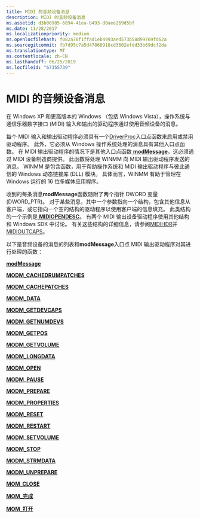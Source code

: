 ```yaml
---
title: MIDI 的音频设备消息
description: MIDI 的音频设备消息
ms.assetid: d3b00985-6894-41ea-b493-d0aee269d5bf
ms.date: 11/28/2017
ms.localizationpriority: medium
ms.openlocfilehash: f082a76f1ffad1eb4993aed573b58d99769fd62a
ms.sourcegitcommit: fb7d95c7a5d47860918cd3602efdd33b69dcf2da
ms.translationtype: MT
ms.contentlocale: zh-CN
ms.lasthandoff: 06/25/2019
ms.locfileid: "67355739"
---
```

# <a name="audio-device-messages-for-midi"></a>MIDI 的音频设备消息


在 Windows XP 和更高版本的 Windows （包括 Windows Vista），操作系统与通信乐器数字接口 (MIDI) 输入和输出的驱动程序通过使用音频设备的消息。

每个 MIDI 输入和输出驱动程序必须具有一个[DriverProc](https://go.microsoft.com/fwlink/p/?linkid=142258)入口点函数来启用或禁用驱动程序。 此外，它必须从 Windows 操作系统处理的消息具有其他入口点函数。 在 MIDI 输出驱动程序的情况下是其他入口点函数[ **modMessage**](https://docs.microsoft.com/previous-versions/windows/hardware/drivers/ff537532(v=vs.85))，这必须通过 MIDI 设备制造商提供。 此函数将处理 WINMM 向 MIDI 输出驱动程序发送的消息。 WINMM 是包含函数，用于帮助操作系统和 MIDI 输出驱动程序与彼此通信的 Windows 动态链接库 (DLL) 模块。 具体而言，WINMM 有助于管理在 Windows 运行的 16 位多媒体应用程序。

收到的每条消息**modMessage**函数随附了两个指针 DWORD 变量 (DWORD\_PTR)。 对于某些消息，其中一个参数指向一个结构，包含其他信息从客户端，或它指向一个空的结构的驱动程序以使用客户端的信息填充。 此类结构的一个示例是[ **MIDIOPENDESC**](https://docs.microsoft.com/windows/desktop/api/mmddk/ns-mmddk-midiopendesc_tag)。 有两个 MIDI 输出设备驱动程序使用其他结构和 Windows SDK 中讨论。 有关这些结构的详细信息，请参阅[MIDIHDR](https://go.microsoft.com/fwlink/p/?linkid=142406)并[MIDIOUTCAPS](https://go.microsoft.com/fwlink/p/?linkid=142347)。

以下是音频设备的消息的列表和**modMessage**入口点 MIDI 输出驱动程序对其进行处理的函数：

[**modMessage**](https://docs.microsoft.com/previous-versions/windows/hardware/drivers/ff537532(v=vs.85))

[**MODM\_CACHEDRUMPATCHES**](https://docs.microsoft.com/previous-versions/windows/hardware/drivers/ff537533(v=vs.85))

[**MODM\_CACHEPATCHES**](https://docs.microsoft.com/previous-versions/windows/hardware/drivers/ff537534(v=vs.85))

[**MODM\_DATA**](https://docs.microsoft.com/previous-versions/windows/hardware/drivers/ff537535(v=vs.85))

[**MODM\_GETDEVCAPS**](https://docs.microsoft.com/previous-versions/windows/hardware/drivers/ff537536(v=vs.85))

[**MODM\_GETNUMDEVS**](https://docs.microsoft.com/previous-versions/windows/hardware/drivers/ff537537(v=vs.85))

[**MODM\_GETPOS**](https://docs.microsoft.com/previous-versions/windows/hardware/drivers/ff537538(v=vs.85))

[**MODM\_GETVOLUME**](https://docs.microsoft.com/previous-versions/windows/hardware/drivers/ff537539(v=vs.85))

[**MODM\_LONGDATA**](https://docs.microsoft.com/previous-versions/windows/hardware/drivers/ff537540(v=vs.85))

[**MODM\_OPEN**](https://docs.microsoft.com/previous-versions/windows/hardware/drivers/ff537541(v=vs.85))

[**MODM\_PAUSE**](https://docs.microsoft.com/previous-versions/windows/hardware/drivers/ff537542(v=vs.85))

[**MODM\_PREPARE**](https://docs.microsoft.com/previous-versions/windows/hardware/drivers/ff537543(v=vs.85))

[**MODM\_PROPERTIES**](https://docs.microsoft.com/previous-versions/windows/hardware/drivers/ff537544(v=vs.85))

[**MODM\_RESET**](https://docs.microsoft.com/previous-versions/windows/hardware/drivers/ff537545(v=vs.85))

[**MODM\_RESTART**](https://docs.microsoft.com/previous-versions/windows/hardware/drivers/ff537546(v=vs.85))

[**MODM\_SETVOLUME**](https://docs.microsoft.com/previous-versions/windows/hardware/drivers/ff537547(v=vs.85))

[**MODM\_STOP**](https://docs.microsoft.com/previous-versions/windows/hardware/drivers/ff537548(v=vs.85))

[**MODM\_STRMDATA**](https://docs.microsoft.com/previous-versions/windows/hardware/drivers/ff537549(v=vs.85))

[**MODM\_UNPREPARE**](https://docs.microsoft.com/previous-versions/windows/hardware/drivers/ff537550(v=vs.85))

[**MOM\_CLOSE**](https://docs.microsoft.com/previous-versions/windows/hardware/drivers/ff537551(v=vs.85))

[**MOM\_完成**](https://docs.microsoft.com/previous-versions/windows/hardware/drivers/ff537552(v=vs.85))

[**MOM\_打开**](https://docs.microsoft.com/previous-versions/windows/hardware/drivers/ff537553(v=vs.85))

 

 





